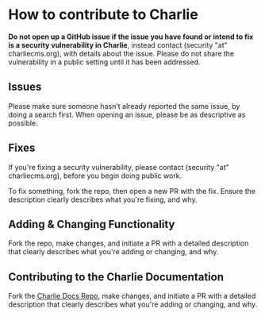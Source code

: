 # How to contribute to Charlie

**Do not open up a GitHub issue if the issue you have found or intend to fix is a security vulnerability
  in Charlie**, instead contact (security "at" charliecms.org), with details about the issue. Please do not share the vulnerability in a public setting until it has been addressed.

## Issues

Please make sure someone hasn't already reported the same issue, by doing a search first. When opening an issue, please be as descriptive as possible.

## Fixes

If you're fixing a security vulnerability, please contact (security "at" charliecms.org), before you begin doing public work.

To fix something, fork the repo, then open a new PR with the fix. Ensure the description clearly describes what you're fixing, and why.

## Adding & Changing Functionality

Fork the repo, make changes, and initiate a PR with a detailed description that clearly describes what you're adding or changing, and why.

## Contributing to the Charlie Documentation

Fork the [Charlie Docs Repo](https://github.com/StephenLovell/charlie-docs), make changes, and initiate a PR with a detailed description that clearly describes what you're adding or changing, and why. 
